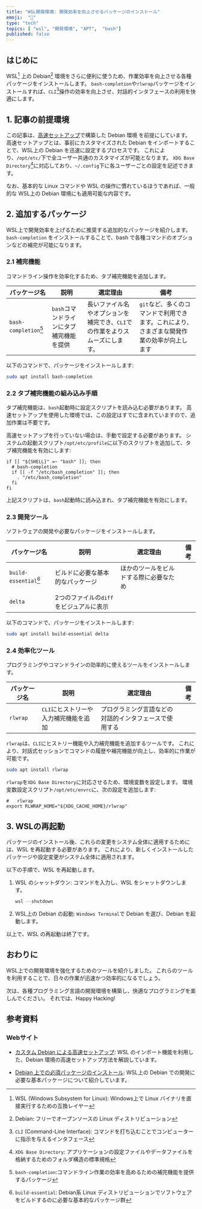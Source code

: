 ```yaml
---
title: "WSL開発環境: 開発効率を向上させるパッケージのインストール"
emoji:  "🐧"
type: "tech"
topics: [ "wsl", "開発環境", "APT",  "bash"]
published: false
---
```


## はじめに

WSL[^1] 上の Debian[^2] 環境をさらに便利に使うため、作業効率を向上させる各種パッケージをインストールします。
`bash-completion`や`rlwrap`パッケージをインストールすれば、`CLI`[^3]操作の効率を向上させ、対話的インタフェースの利用を快適にします。

[^1]: WSL (Windows Subsystem for Linux): Windows上で Linux バイナリを直接実行するための互換レイヤー
[^2]: Debian: フリーでオープンソースの Linux ディストリビューション
[^3]: `CLI` (Command-Line Interface): コマンドを打ち込むことでコンピューターに指示を与えるインタフェース

## 1. 記事の前提環境

この記事は、[高速セットアップ](https://zenn.dev/atsushifx/articles/wsl2-debian-setup-customdebian)で構築した Debian 環境
を前提にしています。
高速セットアップとは、事前にカスタマイズされた Debian をインポートすることで、WSL上の Debian を迅速に設定するプロセスです。
これにより、`/opt/etc/`下で全ユーザー共通のカスタマイズが可能となります。
`XDG Base Directory`[^4]に対応しており、`~/.config`下に各ユーザーごとの設定を記述できます。

なお、基本的な Linux コマンドや WSL の操作に慣れているほうであれば、一般的な WSL上の Debian 環境にも適用可能な内容です。

[^4]: `XDG Base Directory`: アプリケーションの設定ファイルやデータファイルを格納するためのフォルダ構造の標準規格

## 2. 追加するパッケージ

WSL上で開発効率を上げるために推奨する追加的なパッケージを紹介します。
`bash-completion` をインストールすることで、bash で各種コマンドのオプションなどの補完が可能になります。

### 2.1 補完機能

コマンドライン操作を効率化するため、タブ補完機能を追加します。

<!-- markdownlint-disable line-length -->
| パッケージ名 | 説明 | 選定理由 | 備考 |
| --- | --- | --- | --- |
| `bash-completion`[^5] | `bash`コマンドラインにタブ補完機能を提供 | 長いファイル名やオプションを補完でき、`CLI`での作業をよりスムーズにします。| `git`など、多くのコマンドで利用できます。これにより、さまざまな開発作業の効率が向上します |

<!-- markdownlint-enable -->

以下のコマンドで、パッケージをインストールします:

```bash
sudo apt install bash-completion
```

[^5]: `bash-completion`:コマンドライン作業の効率を高めるための補完機能を提供するパッケージ

### 2.2 タブ補完機能の組み込み手順

タブ補完機能は、`bash`起動時に設定スクリプトを読み込む必要があります。
高速セットアップを使用した環境では、この設定はすでに含まれていますので、追加作業は不要です。

高速セットアップを行っていない場合は、手動で設定する必要があります。
システムの起動スクリプト`/opt/etc/profile`に以下のスクリプトを追加して、タブ補完機能を有効にします:

```bash:/opt/etc/profile
if [[ "${SHELL}" =~ "bash" ]]; then
  # bash-completion
  if [[ -f "/etc/bash_completion" ]]; then
    . "/etc/bash_completion"
  fi
fi
```

上記スクリプトは、`bash`起動時に読み込まれ、タブ補完機能を有効にします。

### 2.3 開発ツール

ソフトウェアの開発や必要なパッケージをインストールします。

| パッケージ名 | 説明 | 選定理由 | 備考 |
| --- | --- | --- | --- |
| `build-essential`[^6] | ビルドに必要な基本的なパッケージ | ほかのツールをビルドする際に必要なため |  |
| `delta` | 2つのファイルの`diff`をビジュアルに表示 |  |  |

以下のコマンドで、パッケージをインストールします:

```bash
sudo apt install build-essential delta
```

[^6]: `build-essential`:  Debian系 Linux ディストリビューションでソフトウェアをビルドするのに必要な基本的なパッケージ群

### 2.4 効率化ツール

プログラミングやコマンドラインの効率的に使えるツールをインストールします。

| パッケージ名 | 説明 | 選定理由 | 備考 |
| --- | --- | --- | --- |
| `rlwrap` | `CLI`にヒストリーや入力補完機能を追加 | プログラミング言語などの対話的インタフェースで使用する |  |

`rlwrap`は、`CLI`にヒストリー機能や入力補完機能を追加するツールです。
これにより、対話式セッションでコマンドの履歴や補完機能が向上し、効率的に作業が可能です。

```bash
sudo apt install rlwrap
```

`rlwrap`を`XDG Base Directory`に対応させるため、環境変数を設定します。
環境変数設定スクリプト`/opt/etc/envrc`に、次の設定を追加します:

```bash:/opt/etc/envrc
#   rlwrap
export RLWRAP_HOME="${XDG_CACHE_HOME}/rlwrap"

```

## 3. WSLの再起動

パッケージのインストール後、これらの変更をシステム全体に適用するためには、WSL を再起動する必要があります。
これにより、新しくインストールしたパッケージや設定変更がシステム全体に適用されます。

以下の手順で、WSL を再起動します。

1. WSL のシャットダウン:
   コマンドを入力し、WSL をシャットダウンします。

   ```powershell
   wsl --shutdown
   ```

2. WSL上の Debian の起動:
   `Windows Terminal`で Debian を選び、Debian を起動します。

以上で、WSL の再起動は終了です。

## おわりに

WSL上での開発環境を強化するためのツールを紹介しました。
これらのツールを利用することで、日々の作業が迅速かつ効率的になるでしょう。

次は、各種プログラミング言語の開発環境を構築し、快適なプログラミングを楽しんでください。
それでは、Happy Hacking!

## 参考資料

### Webサイト

- [カスタム Debian による高速セットアップ](https://zenn.dev/atsushifx/articles/wsl2-debian-setup-customdebian):
  WSL のインポート機能を利用した、Debian 環境の高速セットアップ方法を解説しています。

- [Debian 上での必須パッケージのインストール](https://zenn.dev/atsushifx/articles/wsl2-debian-apt-packages):
  WSL上の Debian での開発に必要な基本パッケージについて紹介しています。
